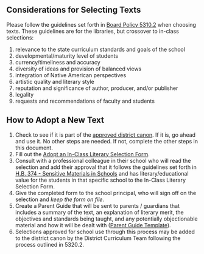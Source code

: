 
## Considerations for Selecting Texts

Please follow the guidelines set forth in [Board Policy 5310.2](https://go.boarddocs.com/ut/sjsd/Board.nsf/files/CJEP26626B61/$file/5310%20Instruction%20-%20Instructional%20Resources%20-%20Curriculum%20Selection%20r%2009%202022.pdf) when choosing texts.  These guidelines are for the libraries, but crossover to in-class selections:

1. relevance to the state curriculum standards and goals of the school
2. developmental/maturity level of students
3. currency/timeliness and accuracy
4. diversity of ideas and provision of balanced views
5. integration of Native American perspectives
6. artistic quality and literary style
7. reputation and significance of author, producer, and/or publisher
8. legality
9. requests and recommendations of faculty and students

## How to Adopt a New Text

1. Check to see if it is part of the [approved district canon](https://www.livebinders.com/media/get/MTE4MTYwOTg=).  If it is, go ahead and use it.  No other steps are needed.  If not, complete the other steps in this document.
2. Fill out the [Adopt an In-Class Literary Selection Form](https://docs.google.com/document/d/1tyG2BSVAnRWny9X8LVO-R-4keXK7lYoc8os0StiPB_M/edit?usp=sharing).
3. Consult with a professional colleague in their school who will read the selection and add their approval that it follows the guidelines set forth in [H.B. 374 - Sensitive Materials in Schools](https://le.utah.gov/~2022/bills/static/HB0374.html) and has literary/educational value for the students in that specific school to the In-Class Literary Selection Form.
4. Give the completed form to the school principal, who will sign off on the selection and *keep the form on file*.
5. Create a Parent Guide that will be sent to parents / guardians that includes a summary of the text, an explanation of literary merit, the objectives and standards being taught, and any potentially objectionable material and how it will be dealt with ([Parent Guide Template](https://docs.google.com/document/d/1ygtW7ot39x12tUQ6nRPoQGw5xFQaxQiVZBQ1WS0lffE/edit?usp=sharing)).
6. Selections approved for school use through this process may be added to the district canon by the District Curriculum Team following the process outlined in 5320.2.



